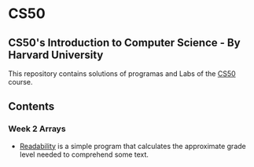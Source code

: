 # CS50
## CS50's Introduction to Computer Science - By Harvard University

This repository contains solutions of programas and Labs of the [CS50](https://cs50.harvard.edu/x/2024/) course. 
## Contents
### Week 2 Arrays
* [Readability](https://cs50.harvard.edu/x/2024/psets/2/readability/) is a simple program that calculates the approximate grade level needed to comprehend some text.
